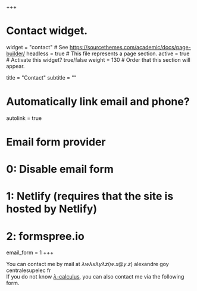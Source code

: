 +++
# Contact widget.
widget = "contact"  # See https://sourcethemes.com/academic/docs/page-builder/
headless = true  # This file represents a page section.
active = true  # Activate this widget? true/false
weight = 130  # Order that this section will appear.

title = "Contact"
subtitle = ""

# Automatically link email and phone?
autolink = true

# Email form provider
#   0: Disable email form
#   1: Netlify (requires that the site is hosted by Netlify)
#   2: formspree.io
email_form = 1
+++

You can contact me by mail at $\lambda w \lambda x \lambda y \lambda z(w.x@y.z)$ alexandre goy centralesupelec fr\
If you do not know [$\lambda$-calculus](https://en.wikipedia.org/wiki/Lambda_calculus), you can also contact me via the following form.
